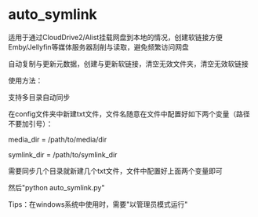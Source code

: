 # auto_symlink
适用于通过CloudDrive2/Alist挂载网盘到本地的情况，创建软链接方便Emby/Jellyfin等媒体服务器刮削与读取，避免频繁访问网盘

自动复制与更新元数据，创建与更新软链接，清空无效文件夹，清空无效软链接

使用方法：

支持多目录自动同步

在config文件夹中新建txt文件，文件名随意在文件中配置好如下两个变量（路径不要加引号）：

media_dir = /path/to/media/dir

symlink_dir = /path/to/symlink_dir

需要同步几个目录就新建几个txt文件，文件中配置好上面两个变量即可

然后"python auto_symlink.py"

Tips：在windows系统中使用时，需要"以管理员模式运行"
